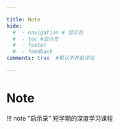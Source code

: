 ```yaml
---

title: Note 
hide:
  #  - navigation # 显示右
  #  - toc #显示左
  #  - footer
  #  - feedback  
comments: true  #默认不开启评论

---
```


<h1 id="欢迎">Note</h1>

!!! note "启示录"
    短学期的深度学习课程
